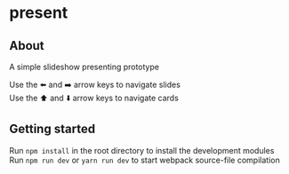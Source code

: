 # present

## About

A simple slideshow presenting prototype

Use the ⬅️ and ➡️ arrow keys to navigate slides  
Use the ⬆️ and ⬇️ arrow keys to navigate cards


## Getting started

Run `npm install` in the root directory to install the development modules  
Run `npm run dev` or `yarn run dev` to start webpack source-file compilation
